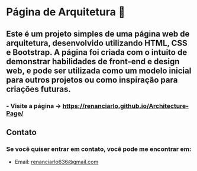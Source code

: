 # Página de Arquitetura :rocket:
## Este é um projeto simples de uma página web de arquitetura, desenvolvido utilizando HTML, CSS e Bootstrap. A página foi criada com o intuito de demonstrar habilidades de front-end e design web, e pode ser utilizada como um modelo inicial para outros projetos ou como inspiração para criações futuras.
### -  Visite a página -> https://renanciarlo.github.io/Architecture-Page/

## Contato
### Se você quiser entrar em contato, você pode me encontrar em:

- Email: renanciarlo636@gmail.com

